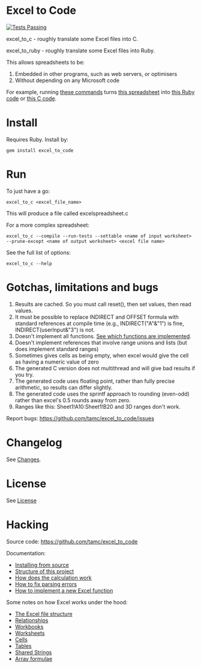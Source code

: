 # Excel to Code

[![Tests Passing](https://travis-ci.org/tamc/excel_to_code.svg?branch=master)](https://travis-ci.org/tamc/excel_to_code)

excel_to_c - roughly translate some Excel files into C.

excel_to_ruby - roughly translate some Excel files into Ruby.

This allows spreadsheets to be:

1. Embedded in other programs, such as web servers, or optimisers
2. Without depending on any Microsoft code

For example, running [these commands](examples/simple/compile.sh) turns [this spreadsheet](examples/simple/simple.xlsx) into [this Ruby code](examples/simple/ruby/simple.rb) or [this C code](examples/simple/c/simple.c).

# Install

Requires Ruby. Install by:

    gem install excel_to_code

# Run

To just have a go:

	excel_to_c <excel_file_name>

This will produce a file called excelspreadsheet.c

For a more complex spreadsheet:
	
	excel_to_c --compile --run-tests --settable <name of input worksheet> --prune-except <name of output worksheet> <excel file name> 
	
See the full list of options:

	excel_to_c --help

# Gotchas, limitations and bugs

1. Results are cached. So you must call reset(), then set values, then read values.
2. It must be possible to replace INDIRECT and OFFSET formula with standard references at compile time (e.g., INDIRECT("A"&"1") is fine, INDIRECT(userInput&"3") is not.
3. Doesn't implement all functions. [See which functions are implemented](docs/Which_functions_are_implemented.md).
4. Doesn't implement references that involve range unions and lists (but does implement standard ranges)
5. Sometimes gives cells as being empty, when excel would give the cell as having a numeric value of zero
6. The generated C version does not multithread and will give bad results if you try.
7. The generated code uses floating point, rather than fully precise arithmetic, so results can differ slightly.
8. The generated code uses the sprintf approach to rounding (even-odd) rather than excel's 0.5 rounds away from zero.
9. Ranges like this: Sheet1!A10:Sheet1!B20 and 3D ranges don't work.

Report bugs: <https://github.com/tamc/excel_to_code/issues>

# Changelog

See [Changes](CHANGES.md).

# License

See [License](LICENSE.md)

# Hacking

Source code: <https://github.com/tamc/excel_to_code>

Documentation:

* [Installing from source](docs/installing_from_source.md)
* [Structure of this project](docs/structure_of_this_project.md)
* [How does the calculation work](docs/how_does_the_calculation_work.md)
* [How to fix parsing errors](docs/How_to_fix_parsing_errors.md)
* [How to implement a new Excel function](docs/How_to_add_a_missing_function.md)

Some notes on how Excel works under the hood:

* [The Excel file structure](docs/implementation/excel_file_structure.md)
* [Relationships](docs/implementation/relationships.md)
* [Workbooks](docs/implementation/workbook.md)
* [Worksheets](docs/implementation/worksheets.md)
* [Cells](docs/implementation/cell.md)
* [Tables](docs/implementation/tables.md)
* [Shared Strings](docs/implementation/shared_strings.md)
* [Array formulae](docs/implementation/array_formulae.md)


